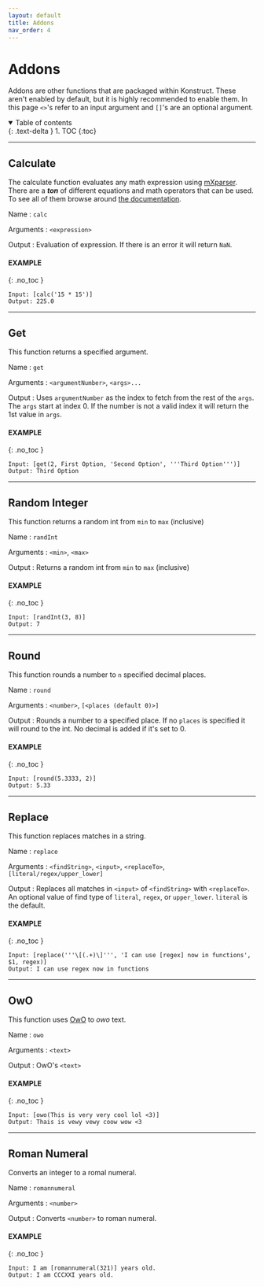```yaml
---
layout: default
title: Addons
nav_order: 4
---
```


# Addons

Addons are other functions that are packaged within Konstruct. These aren't enabled by default, but it is highly recommended to enable them. In this page `<>`'s refer to an input argument and `[]`'s are an optional argument.

<details open markdown="block">
  <summary>
    Table of contents
  </summary>
  {: .text-delta }
1. TOC
{:toc}
</details>

---

## Calculate

The calculate function evaluates any math expression using [mXparser](http://mathparser.org). There are a ***ton*** of different equations and math operators that can be used. To see all of them browse around [the documentation](http://mathparser.org/mxparser-math-collection/). 

Name
: `calc`

Arguments
: `<expression>`

Output
: Evaluation of expression. If there is an error it will return `NaN`.

#### EXAMPLE
{: .no_toc }
```
Input: [calc('15 * 15')]
Output: 225.0
```

---

## Get

This function returns a specified argument.

Name
: `get`

Arguments
: `<argumentNumber>`, `<args>...`

Output
: Uses `argumentNumber` as the index to fetch from the rest of the `args`. The `args` start at index 0. If the number is not a valid index it will return the 1st value in `args`.

#### EXAMPLE
{: .no_toc }
```
Input: [get(2, First Option, 'Second Option', '''Third Option''')]
Output: Third Option
```

---

## Random Integer

This function returns a random int from `min` to `max` (inclusive)

Name
: `randInt`

Arguments
: `<min>`, `<max>`

Output
: Returns a random int from `min` to `max` (inclusive)

#### EXAMPLE
{: .no_toc }
```
Input: [randInt(3, 8)]
Output: 7
```

---

## Round

This function rounds a number to `n` specified decimal places.

Name
: `round`

Arguments
: `<number>`, `[<places (default 0)>]`

Output
: Rounds a number to a specified place. If no `places` is specified it will round to the int. No decimal is added if it's set to 0.

#### EXAMPLE
{: .no_toc }
```
Input: [round(5.3333, 2)]
Output: 5.33
```

---

## Replace

This function replaces matches in a string.

Name
: `replace`

Arguments
: `<findString>`, `<input>`, `<replaceTo>`, `[literal/regex/upper_lower]`

Output
: Replaces all matches in `<input>` of `<findString>` with `<replaceTo>`. An optional value of find type of `literal`, `regex`, or `upper_lower`. `literal` is the default.

#### EXAMPLE
{: .no_toc }
```
Input: [replace('''\[(.+)\]''', 'I can use [regex] now in functions', $1, regex)]
Output: I can use regex now in functions
```

---

## OwO

This function uses [OwO](https://github.com/MaowImpl/owo) to *owo* text.

Name
: `owo`

Arguments
: `<text>`

Output
: OwO's `<text>`

#### EXAMPLE
{: .no_toc }
```
Input: [owo(This is very very cool lol <3)]
Output: Thais is vewy vewy coow wow <3
```

---

## Roman Numeral

Converts an integer to a romal numeral.

Name
: `romannumeral`

Arguments
: `<number>`

Output
: Converts `<number>` to roman numeral.

#### EXAMPLE
{: .no_toc }
```
Input: I am [romannumeral(321)] years old.
Output: I am CCCXXI years old.
```
